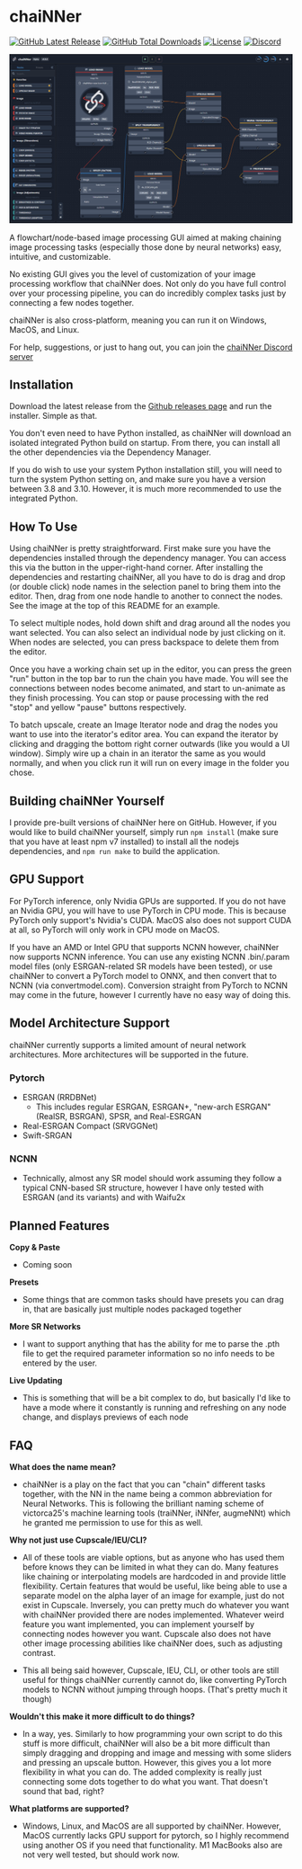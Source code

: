 # chaiNNer

[![GitHub Latest Release](https://img.shields.io/github/v/release/joeyballentine/chaiNNer)](https://github.com/joeyballentine/chaiNNer/releases/latest)
[![GitHub Total Downloads](https://img.shields.io/github/downloads/joeyballentine/chaiNNer/total)](https://github.com/joeyballentine/chaiNNer/releases)
[![License](https://img.shields.io/github/license/joeyballentine/chaiNNer)](./LICENSE)
[![Discord](https://img.shields.io/discord/930865462852591648?label=Discord&logo=Discord&logoColor=white)](https://discord.gg/pzvAKPKyHM)

<p align="center">
    <img src="src/public/chaiNNer screenshot.png" width="720" />
</p>

A flowchart/node-based image processing GUI aimed at making chaining image processing tasks (especially those done by neural networks) easy, intuitive, and customizable.

No existing GUI gives you the level of customization of your image processing workflow that chaiNNer does. Not only do you have full control over your processing pipeline, you can do incredibly complex tasks just by connecting a few nodes together.

chaiNNer is also cross-platform, meaning you can run it on Windows, MacOS, and Linux.

For help, suggestions, or just to hang out, you can join the [chaiNNer Discord server](https://discord.gg/pzvAKPKyHM)

## Installation

Download the latest release from the [Github releases page](https://github.com/joeyballentine/chaiNNer/releases) and run the installer. Simple as that.

You don't even need to have Python installed, as chaiNNer will download an isolated integrated Python build on startup. From there, you can install all the other dependencies via the Dependency Manager.

If you do wish to use your system Python installation still, you will need to turn the system Python setting on, and make sure you have a version between 3.8 and 3.10. However, it is much more recommended to use the integrated Python.

## How To Use

Using chaiNNer is pretty straightforward. First make sure you have the dependencies installed through the dependency manager. You can access this via the button in the upper-right-hand corner. After installing the dependencies and restarting chaiNNer, all you have to do is drag and drop (or double click) node names in the selection panel to bring them into the editor. Then, drag from one node handle to another to connect the nodes. See the image at the top of this README for an example.

To select multiple nodes, hold down shift and drag around all the nodes you want selected. You can also select an individual node by just clicking on it. When nodes are selected, you can press backspace to delete them from the editor.

Once you have a working chain set up in the editor, you can press the green "run" button in the top bar to run the chain you have made. You will see the connections between nodes become animated, and start to un-animate as they finish processing. You can stop or pause processing with the red "stop" and yellow "pause" buttons respectively.

To batch upscale, create an Image Iterator node and drag the nodes you want to use into the iterator's editor area. You can expand the iterator by clicking and dragging the bottom right corner outwards (like you would a UI window). Simply wire up a chain in an iterator the same as you would normally, and when you click run it will run on every image in the folder you chose.

## Building chaiNNer Yourself

I provide pre-built versions of chaiNNer here on GitHub. However, if you would like to build chaiNNer yourself, simply run `npm install` (make sure that you have at least npm v7 installed) to install all the nodejs dependencies, and `npm run make` to build the application.

## GPU Support

For PyTorch inference, only Nvidia GPUs are supported. If you do not have an Nvidia GPU, you will have to use PyTorch in CPU mode. This is because PyTorch only support's Nvidia's CUDA. MacOS also does not support CUDA at all, so PyTorch will only work in CPU mode on MacOS.

If you have an AMD or Intel GPU that supports NCNN however, chaiNNer now supports NCNN inference. You can use any existing NCNN .bin/.param model files (only ESRGAN-related SR models have been tested), or use chaiNNer to convert a PyTorch model to ONNX, and then convert that to NCNN (via convertmodel.com). Conversion straight from PyTorch to NCNN may come in the future, however I currently have no easy way of doing this.

## Model Architecture Support

chaiNNer currently supports a limited amount of neural network architectures. More architectures will be supported in the future.

### Pytorch

- ESRGAN (RRDBNet)
  - This includes regular ESRGAN, ESRGAN+, "new-arch ESRGAN" (RealSR, BSRGAN), SPSR, and Real-ESRGAN
- Real-ESRGAN Compact (SRVGGNet)
- Swift-SRGAN

### NCNN

- Technically, almost any SR model should work assuming they follow a typical CNN-based SR structure, however I have only tested with ESRGAN (and its variants) and with Waifu2x

## Planned Features

**Copy & Paste**

- Coming soon

**Presets**

- Some things that are common tasks should have presets you can drag in, that are basically just multiple nodes packaged together

**More SR Networks**

- I want to support anything that has the ability for me to parse the .pth file to get the required parameter information so no info needs to be entered by the user.

**Live Updating**

- This is something that will be a bit complex to do, but basically I'd like to have a mode where it constantly is running and refreshing on any node change, and displays previews of each node

## FAQ

**What does the name mean?**

- chaiNNer is a play on the fact that you can "chain" different tasks together, with the NN in the name being a common abbreviation for Neural Networks. This is following the brilliant naming scheme of victorca25's machine learning tools (traiNNer, iNNfer, augmeNNt) which he granted me permission to use for this as well.

**Why not just use Cupscale/IEU/CLI?**

- All of these tools are viable options, but as anyone who has used them before knows they can be limited in what they can do. Many features like chaining or interpolating models are hardcoded in and provide little flexibility. Certain features that would be useful, like being able to use a separate model on the alpha layer of an image for example, just do not exist in Cupscale. Inversely, you can pretty much do whatever you want with chaiNNer provided there are nodes implemented. Whatever weird feature you want implemented, you can implement yourself by connecting nodes however you want. Cupscale also does not have other image processing abilities like chaiNNer does, such as adjusting contrast.

- This all being said however, Cupscale, IEU, CLI, or other tools are still useful for things chaiNNer currently cannot do, like converting PyTorch models to NCNN without jumping through hoops. (That's pretty much it though)

**Wouldn't this make it more difficult to do things?**

- In a way, yes. Similarly to how programming your own script to do this stuff is more difficult, chaiNNer will also be a bit more difficult than simply dragging and dropping and image and messing with some sliders and pressing an upscale button. However, this gives you a lot more flexibility in what you can do. The added complexity is really just connecting some dots together to do what you want. That doesn't sound that bad, right?

**What platforms are supported?**

- Windows, Linux, and MacOS are all supported by chaiNNer. However, MacOS currently lacks GPU support for pytorch, so I highly recommend using another OS if you need that functionality. M1 MacBooks also are not very well tested, but should work now.
